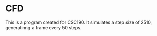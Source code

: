 # CFD 
This is a program created for CSC190. It simulates a step size of 2510, generatinng a frame every 50 steps. 
